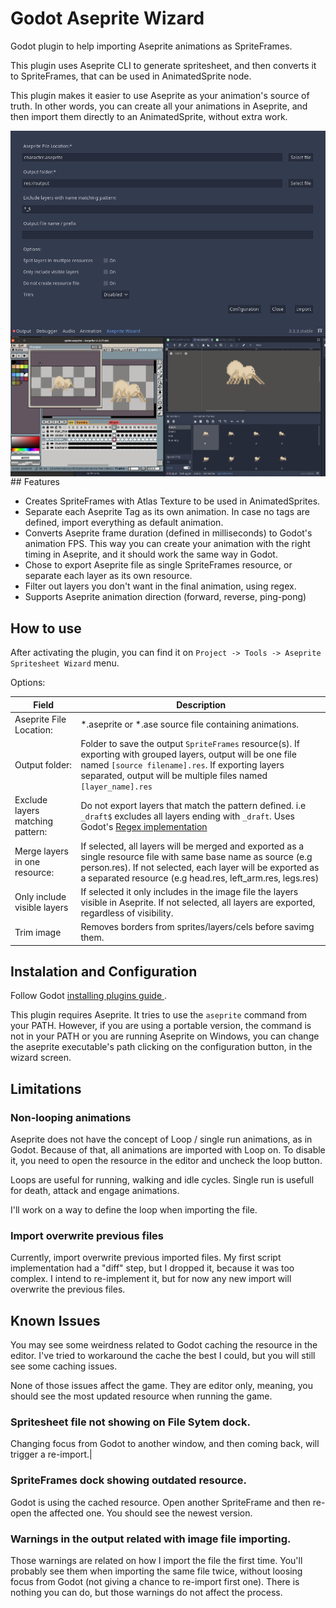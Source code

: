 # Godot Aseprite Wizard

Godot plugin to help importing Aseprite animations as SpriteFrames.

This plugin uses Aseprite CLI to generate spritesheet, and then converts it to SpriteFrames, that can be used in AnimatedSprite node.

This plugin makes it easier to use Aseprite as your animation's source of truth. In other words, you can create all your animations in Aseprite, and then import them directly to an AnimatedSprite, without extra work.

<img align="center" src="./screenshots/main_screen.png" />

<img align="center" src="./screenshots/aseprite_godot.png" />
## Features

- Creates SpriteFrames with Atlas Texture to be used in AnimatedSprites.
- Separate each Aseprite Tag as its own animation. In case no tags are defined, import everything as default animation.
- Converts Aseprite frame duration (defined in milliseconds) to Godot's animation FPS. This way you can create your animation with the right timing in Aseprite, and it should work the same way in Godot.
- Chose to export Aseprite file as single SpriteFrames resource, or separate each layer as its own resource.
- Filter out layers you don't want in the final animation, using regex.
- Supports Aseprite animation direction (forward, reverse, ping-pong)

## How to use

After activating the plugin, you can find it on `Project -> Tools -> Aseprite Spritesheet Wizard` menu.

Options:

| Field                   | Description |
| ----------------------- | ----------- |
| Aseprite File Location: | *.aseprite or *.ase source file containing animations.| |
| Output folder:          | Folder to save the output `SpriteFrames` resource(s). If exporting with grouped layers, output will be one file named `[source filename].res`. If exporting layers separated, output will be multiple files named `[layer_name].res`
| Exclude layers matching pattern: | Do not export layers that match the pattern defined. i.e `_draft$` excludes all layers ending with `_draft`. Uses Godot's [Regex implementation](https://docs.godotengine.org/en/stable/classes/class_regex.html)  |
| Merge layers in one resource: | If selected, all layers will be merged and exported as a single resource file with same base name as source (e.g person.res). If not selected, each layer will be exported as a separated resource (e.g head.res, left_arm.res, legs.res)|
| Only include visible layers | If selected it only includes in the image file the layers visible in Aseprite. If not selected, all layers are exported, regardless of visibility.|
| Trim image | Removes borders from sprites/layers/cels before savimg them. |


## Instalation and Configuration

Follow Godot [ installing plugins guide ]( https://docs.godotengine.org/en/stable/tutorials/plugins/editor/installing_plugins.html).

This plugin requires Aseprite. It tries to use the `aseprite` command from your PATH. However, if you are using a portable version, the command is not in your PATH or you are running Aseprite on Windows, you can change the aseprite executable's path clicking on the configuration button, in the wizard screen.

## Limitations

### Non-looping animations

Aseprite does not have the concept of Loop / single run animations, as in Godot. Because of that, all animations are imported with Loop on. To disable it, you need to open the resource in the editor and uncheck the loop button.

Loops are useful for running, walking and idle cycles. Single run is usefull for death, attack and engage animations.

I'll work on a way to define the loop when importing the file.

### Import overwrite previous files

Currently, import overwrite previous imported files. My first script implementation had a "diff" step, but I dropped it, because it was too complex. I intend to re-implement it, but for now any new import will overwrite the previous files.



## Known Issues

You may see some weirdness related to Godot caching the resource in the editor. I've tried to workaround the cache the best I could, but you will still see some caching issues.

None of those issues affect the game. They are editor only, meaning, you should see the most updated resource when running the game.

###  Spritesheet file not showing on File Sytem dock.

Changing focus from Godot to another window, and then coming back, will trigger a re-import.|

### SpriteFrames dock showing outdated resource.

Godot is using the cached resource. Open another SpriteFrame and then re-open the affected one. You should see the newest version.

### Warnings in the output related with image file importing.

Those warnings are related on how I import the file the first time. You'll probably see them when importing the same file twice, without loosing focus from Godot (not giving a chance to re-import first one). There is nothing you can do, but those warnings do not affect the process.


